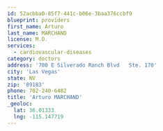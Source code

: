 ```yaml
---
id: 52acbba0-85f7-441c-b06e-3baa376ccbf9
blueprint: providers
first_name: Arturo
last_name: MARCHAND
license: M.D.
services:
  - cardiovascular-diseases
category: doctors
address: '700 E Silverado Ranch Blvd   Ste. 170'
city: 'Las Vegas'
state: NV
zip: '89183'
phone: 702-240-6482
title: 'Arturo MARCHAND'
_geoloc:
  lat: 36.01333
  lng: -115.147719
---
```

